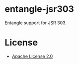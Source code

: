 entangle-jsr303
===============

Entangle support for JSR 303.

# License

* [Apache License 2.0](http://www.apache.org/licenses/LICENSE-2.0.html)
